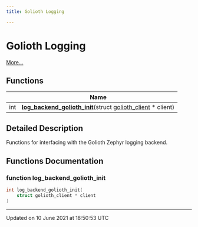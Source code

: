 ```yaml
---
title: Golioth Logging

---
```


# Golioth Logging

 [More...](#detailed-description)

## Functions

|                | Name           |
| -------------- | -------------- |
| int | **[log_backend_golioth_init](Modules/group__logging.md#function-log_backend_golioth_init)**(struct [golioth_client](Classes/structgolioth__client.md) * client) |

## Detailed Description


Functions for interfacing with the Golioth Zephyr logging backend. 


## Functions Documentation

### function log_backend_golioth_init

```cpp
int log_backend_golioth_init(
    struct golioth_client * client
)
```






-------------------------------

Updated on 10 June 2021 at 18:50:53 UTC